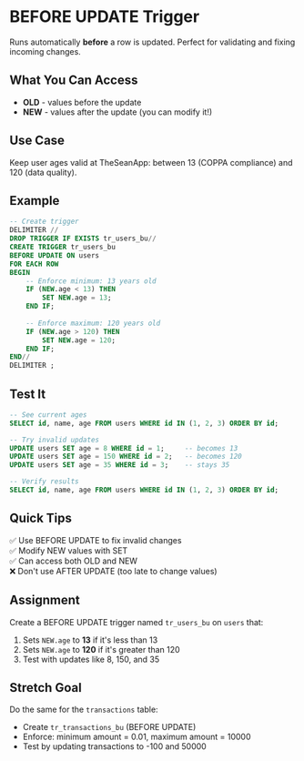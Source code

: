 # BEFORE UPDATE Trigger

Runs automatically **before** a row is updated. Perfect for validating and fixing incoming changes.

## What You Can Access

- **OLD** - values before the update
- **NEW** - values after the update (you can modify it!)

## Use Case

Keep user ages valid at TheSeanApp: between 13 (COPPA compliance) and 120 (data quality).

## Example

```sql
-- Create trigger
DELIMITER //
DROP TRIGGER IF EXISTS tr_users_bu//
CREATE TRIGGER tr_users_bu
BEFORE UPDATE ON users
FOR EACH ROW
BEGIN
    -- Enforce minimum: 13 years old
    IF (NEW.age < 13) THEN
        SET NEW.age = 13;
    END IF;
    
    -- Enforce maximum: 120 years old
    IF (NEW.age > 120) THEN
        SET NEW.age = 120;
    END IF;
END//
DELIMITER ;
```

## Test It

```sql
-- See current ages
SELECT id, name, age FROM users WHERE id IN (1, 2, 3) ORDER BY id;

-- Try invalid updates
UPDATE users SET age = 8 WHERE id = 1;     -- becomes 13
UPDATE users SET age = 150 WHERE id = 2;   -- becomes 120
UPDATE users SET age = 35 WHERE id = 3;    -- stays 35

-- Verify results
SELECT id, name, age FROM users WHERE id IN (1, 2, 3) ORDER BY id;
```

## Quick Tips

✅ Use BEFORE UPDATE to fix invalid changes  
✅ Modify NEW values with SET  
✅ Can access both OLD and NEW  
❌ Don't use AFTER UPDATE (too late to change values)

## Assignment

Create a BEFORE UPDATE trigger named `tr_users_bu` on `users` that:

1. Sets `NEW.age` to **13** if it's less than 13
2. Sets `NEW.age` to **120** if it's greater than 120
3. Test with updates like 8, 150, and 35

## Stretch Goal

Do the same for the `transactions` table:
- Create `tr_transactions_bu` (BEFORE UPDATE)
- Enforce: minimum amount = 0.01, maximum amount = 10000
- Test by updating transactions to -100 and 50000